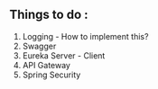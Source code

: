 ## Things to do : 
1) Logging - How to implement this?
2) Swagger
3) Eureka Server - Client
4) API Gateway
5) Spring Security